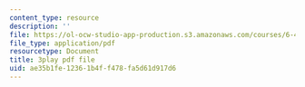 ```yaml
---
content_type: resource
description: ''
file: https://ol-ocw-studio-app-production.s3.amazonaws.com/courses/6-451-principles-of-digital-communication-ii-spring-2005/ae35b1fe12361b4ff478fa5d61d917d6_YPAbQU7NUZQ.pdf
file_type: application/pdf
resourcetype: Document
title: 3play pdf file
uid: ae35b1fe-1236-1b4f-f478-fa5d61d917d6
---
```

